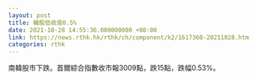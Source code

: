 ```yaml
---
layout: post
title: 韓股低收逾0.5%
date: 2021-10-28 14:55:36.000000000 +08:00
link: https://news.rthk.hk/rthk/ch/component/k2/1617360-20211028.htm
categories: rthk
---
```


南韓股市下跌。首爾綜合指數收市報3009點，跌15點，跌幅0.53%。
